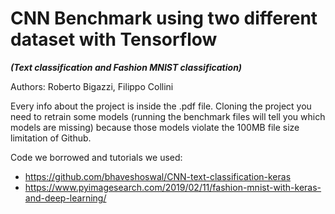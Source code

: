 # CNN Benchmark using two different dataset with Tensorflow
***(Text classification and Fashion MNIST classification)***

Authors: Roberto Bigazzi, Filippo Collini

Every info about the project is inside the .pdf file.
Cloning the project you need to retrain some models (running the benchmark files will tell you which models are missing) because those models violate the 100MB file size limitation of Github.

Code we borrowed and tutorials we used:
* https://github.com/bhaveshoswal/CNN-text-classification-keras
* https://www.pyimagesearch.com/2019/02/11/fashion-mnist-with-keras-and-deep-learning/
